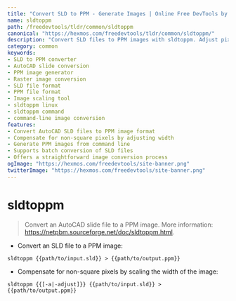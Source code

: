 ```yaml
---
title: "Convert SLD to PPM - Generate Images | Online Free DevTools by Hexmos"
name: sldtoppm
path: /freedevtools/tldr/common/sldtoppm
canonical: "https://hexmos.com/freedevtools/tldr/common/sldtoppm/"
description: "Convert SLD files to PPM images with sldtoppm. Adjust pixel scaling for optimal image conversion and visualization. Free online tool, no registration required."
category: common
keywords:
- SLD to PPM converter
- AutoCAD slide conversion
- PPM image generator
- Raster image conversion
- SLD file format
- PPM file format
- Image scaling tool
- sldtoppm linux
- sldtoppm command
- command-line image conversion
features:
- Convert AutoCAD SLD files to PPM image format
- Compensate for non-square pixels by adjusting width
- Generate PPM images from command line
- Supports batch conversion of SLD files
- Offers a straightforward image conversion process
ogImage: "https://hexmos.com/freedevtools/site-banner.png"
twitterImage: "https://hexmos.com/freedevtools/site-banner.png"
---
```


# sldtoppm

> Convert an AutoCAD slide file to a PPM image.
> More information: <https://netpbm.sourceforge.net/doc/sldtoppm.html>.

- Convert an SLD file to a PPM image:

`sldtoppm {{path/to/input.sld}} > {{path/to/output.ppm}}`

- Compensate for non-square pixels by scaling the width of the image:

`sldtoppm {{[-a|-adjust]}} {{path/to/input.sld}} > {{path/to/output.ppm}}`
